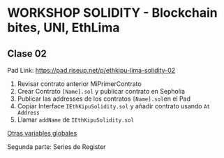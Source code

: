 # WORKSHOP SOLIDITY - Blockchain bites, UNI, EthLima

## Clase 02

Pad Link: https://pad.riseup.net/p/ethkipu-lima-solidity-02

1. Revisar contrato anterior MiPrimerContrato
2. Crear Contrato `[Name].sol` y publicar contrato en Sepholia
3. Publicar las addresses de los contratos `[Name].sol`en el Pad
4. Copiar Interface `IEthKipuSolidity.sol` y añadir contrato usando `At Address`
5. Llamar `addName` de `IEthKipuSolidity.sol`



[Otras variables globales](https://docs.soliditylang.org/en/v0.8.18/cheatsheet.html#global-variables)

Segunda parte: Series de Register

